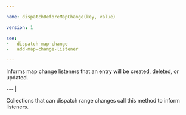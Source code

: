 ```yaml
---

name: dispatchBeforeMapChange(key, value)

version: 1

see:
-   dispatch-map-change
-   add-map-change-listener

---
```


Informs map change listeners that an entry will be created, deleted, or updated.

--- |

Collections that can dispatch range changes call this method to inform
listeners.


